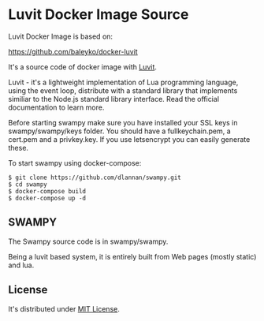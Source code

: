 # Luvit Docker Image Source

Luvit Docker Image is based on:

https://github.com/baleyko/docker-luvit

It's a source code of docker image with [Luvit](https://luvit.io/).

Luvit - it's a lightweight implementation of Lua programming language, using the event loop, distribute with a standard library that implements similiar to the Node.js standard library interface.
Read the official documentation to learn more.

Before starting swampy make sure you have installed your SSL keys in swampy/swampy/keys folder.
You should have a fullkeychain.pem, a cert.pem and a privkey.key. 
If you use letsencrypt you can easily generate these.

To start swampy using docker-compose:

```shell
$ git clone https://github.com/dlannan/swampy.git
$ cd swampy
$ docker-compose build
$ docker-compose up -d
```

## SWAMPY 

The Swampy source code is in swampy/swampy.

Being a luvit based system, it is entirely built from Web pages (mostly static) and lua.

## License
  
It's distributed under [MIT License](LICENSE).
